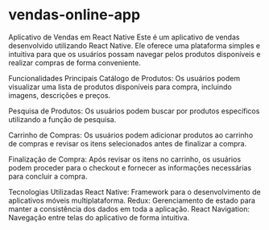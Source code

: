 # vendas-online-app

Aplicativo de Vendas em React Native
Este é um aplicativo de vendas desenvolvido utilizando React Native. Ele oferece uma plataforma simples e intuitiva para que os usuários possam navegar pelos produtos disponíveis e realizar compras de forma conveniente.

Funcionalidades Principais
Catálogo de Produtos: Os usuários podem visualizar uma lista de produtos disponíveis para compra, incluindo imagens, descrições e preços.

Pesquisa de Produtos: Os usuários podem buscar por produtos específicos utilizando a função de pesquisa.

Carrinho de Compras: Os usuários podem adicionar produtos ao carrinho de compras e revisar os itens selecionados antes de finalizar a compra.

Finalização de Compra: Após revisar os itens no carrinho, os usuários podem proceder para o checkout e fornecer as informações necessárias para concluir a compra.

Tecnologias Utilizadas
React Native: Framework para o desenvolvimento de aplicativos móveis multiplataforma.
Redux: Gerenciamento de estado para manter a consistência dos dados em toda a aplicação.
React Navigation: Navegação entre telas do aplicativo de forma intuitiva.
